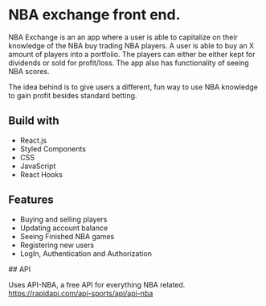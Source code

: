 # NBA exchange front end.

NBA Exchange is an an app where a user is able to capitalize on their knowledge of the NBA buy trading NBA players. A user is able to buy an X amount of players into a portfolio. The players can either be either kept for dividends or sold for profit/loss. The app also has functionality of seeing NBA scores.

The idea behind is to give users a different, fun way to use NBA knowledge to gain profit besides standard betting.

## Build with

- React.js
- Styled Components
- CSS
- JavaScript
- React Hooks
  
## Features

- Buying and selling players
- Updating account balance
- Seeing Finished NBA games
- Registering new users
- LogIn, Authentication and Authorization


## API

Uses API-NBA, a free API for everything NBA related.
https://rapidapi.com/api-sports/api/api-nba
